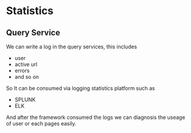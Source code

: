# Statistics

## Query Service
We can write a log in the query services, this includes
 - user
 - active url
 - errors
 - and so on

 So It can be consumed via logging statistics platform such as 
 - SPLUNK
 - ELK

And after the framework consumed the logs we can diagnosis the useage of user or each pages easily.